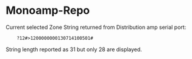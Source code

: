 # Monoamp-Repo
Current selected Zone String returned from Distribution amp serial port:
        
        ?12#>1200000000130714100501# 
        
String length reported as 31 but only 28 are displayed.
